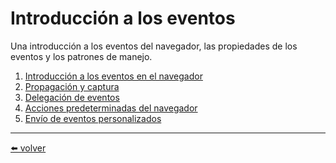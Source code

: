 # Introducción a los eventos

Una introducción a los eventos del navegador, las propiedades de los eventos y los patrones de manejo.

1.  [Introducción a los eventos en el navegador]()
2.  [Propagación y captura]()
3.  [Delegación de eventos]()
4.  [Acciones predeterminadas del navegador]()
5.  [Envío de eventos personalizados]()

---
[⬅️ volver](https://github.com/VictorHugoAguilar/javascript-interview-questions-explained/blob/main/readme.md)
